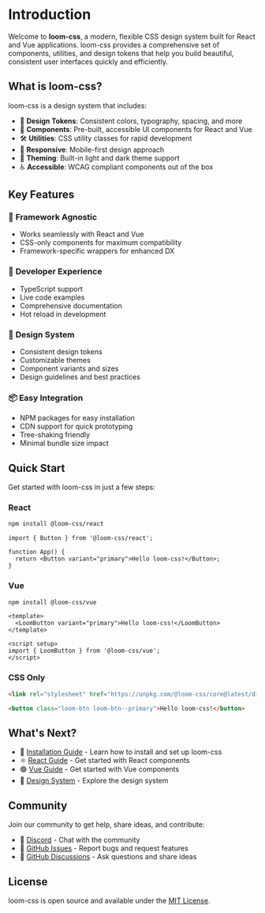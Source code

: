 # Introduction

Welcome to **loom-css**, a modern, flexible CSS design system built for React and Vue applications. loom-css provides a comprehensive set of components, utilities, and design tokens that help you build beautiful, consistent user interfaces quickly and efficiently.

## What is loom-css?

loom-css is a design system that includes:

- 🎨 **Design Tokens**: Consistent colors, typography, spacing, and more
- 🧩 **Components**: Pre-built, accessible UI components for React and Vue
- 🛠️ **Utilities**: CSS utility classes for rapid development
- 📱 **Responsive**: Mobile-first design approach
- 🌙 **Theming**: Built-in light and dark theme support
- ♿ **Accessible**: WCAG compliant components out of the box

## Key Features

### 🚀 **Framework Agnostic**
- Works seamlessly with React and Vue
- CSS-only components for maximum compatibility
- Framework-specific wrappers for enhanced DX

### 🎯 **Developer Experience**
- TypeScript support
- Live code examples
- Comprehensive documentation
- Hot reload in development

### 🎨 **Design System**
- Consistent design tokens
- Customizable themes
- Component variants and sizes
- Design guidelines and best practices

### 📦 **Easy Integration**
- NPM packages for easy installation
- CDN support for quick prototyping
- Tree-shaking friendly
- Minimal bundle size impact

## Quick Start

Get started with loom-css in just a few steps:

### React
```bash
npm install @loom-css/react
```

```tsx
import { Button } from '@loom-css/react';

function App() {
  return <Button variant="primary">Hello loom-css!</Button>;
}
```

### Vue
```bash
npm install @loom-css/vue
```

```vue
<template>
  <LoomButton variant="primary">Hello loom-css!</LoomButton>
</template>

<script setup>
import { LoomButton } from '@loom-css/vue';
</script>
```

### CSS Only
```html
<link rel="stylesheet" href="https://unpkg.com/@loom-css/core@latest/dist/loom.css">
```

```html
<button class="loom-btn loom-btn--primary">Hello loom-css!</button>
```

## What's Next?

- 📖 [Installation Guide](./installation.md) - Learn how to install and set up loom-css
- ⚛️ [React Guide](./react/getting-started.md) - Get started with React components
- 🟢 [Vue Guide](./vue/getting-started.md) - Get started with Vue components
- 🎨 [Design System](./design-system/overview.md) - Explore the design system

## Community

Join our community to get help, share ideas, and contribute:

- 💬 [Discord](https://discord.gg/loom-css) - Chat with the community
- 🐛 [GitHub Issues](https://github.com/HR199812/loom-css/issues) - Report bugs and request features
- 📝 [GitHub Discussions](https://github.com/HR199812/loom-css/discussions) - Ask questions and share ideas

## License

loom-css is open source and available under the [MIT License](https://github.com/HR199812/loom-css/blob/main/LICENSE).
